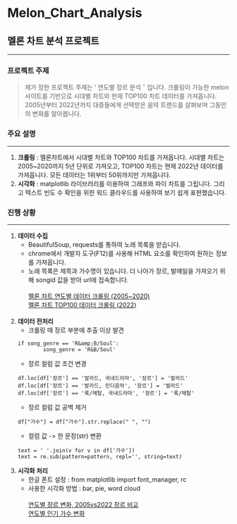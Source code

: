 
# Melon_Chart_Analysis
## 멜론 차트 분석 프로젝트

---
### 프로젝트 주제
> 제가 정한 프로젝트 주제는
‘ 연도별 장르 분석＇입니다. 
크롤링이 가능한 melon 사이트를 기반으로 시대별 차트와 현재 TOP100 차트 데이터를 가져옵니다. 2005년부터 2022년까지 대중들에게 선택받은 음악 트렌드를 살펴보며 그동안의 변화를 알아봅니다.

### 주요 설명
---
1. **크롤링** : 멜론차트에서 시대별 차트와 TOP100 차트를 가져옵니다. 시대별 차트는 2005~2020까지 5년 단위로 가져오고, TOP100 차트는 현재 2022년 데이터를 가져옵니다. 모든 데이터는 1위부터 50위까지만 가져옵니다.<br>
2. **시각화** : matplotlib 라이브러리를 이용하여 그래프와 파이 차트를 그립니다. 그리고 텍스트 빈도 수 확인을 위한 워드 클라우드를 사용하여 보기 쉽게 표현했습니다. <br>


### 진행 상황
---
1. **데이터 수집**
    + BeautifulSoup, requests를 통하여 노래 목록을 받습니다.
    + chrome에서 개발자 도구(F12)를 사용해 HTML 요소를 확인하여 원하는 정보를 가져옵니다.
    + 노래 목록은 제목과 가수명이 있습니다. 더 나아가 장르, 발매일을 가져오기 위해 songid 값을 받아 url에 접속합니다.<br><br>
   [멜론 차트 연도별 데이터 크롤링 (2005~2020)](https://github.com/LeeSeolHee/Melon_Chart_Analysis/blob/master/crawling_by_year.py)<br>
   [멜론 차트 TOP100 데이터 크롤링 (2022)](https://github.com/LeeSeolHee/Melon_Chart_Analysis/blob/master/crawling_top_100.py)<br><br>
2. **데이터 전처리**
    + 크롤링 때 장르 부분에 추출 이상 발견
    ```
    if song_genre == 'R&amp;B/Soul':
            song_genre = 'R&B/Soul'
    ```
    + 장르 컬럼 값 조건 변경
    ```
    df.loc[df['장르'] == '발라드, 국내드라마', '장르'] = '발라드'
    df.loc[df['장르'] == '발라드, 인디음악', '장르'] = '발라드'
    df.loc[df['장르'] == '록/메탈, 국내드라마', '장르'] = '록/메탈'
    ```
    + 장르 컬럼 값 공백 제거
    ```
    df["가수"] = df["가수"].str.replace(" ", "")
    ```
    + 컬럼 값 -> 한 문장(str) 변환
    ```
    text = ' '.join(v for v in df['가수'])
    text = re.sub(pattern=pattern, repl='', string=text)
    ```
3. **시각화 처리**
    + 한글 폰트 설정 : from matplotlib import font_manager, rc
    + 사용한 시각화 방법 : bar, pie, word cloud<br><br>
    [연도별 장르 변화, 2005vs2022 장르 비교](https://github.com/LeeSeolHee/Melon_Chart_Analysis/blob/master/genre_comparison.py)<br>
    [연도별 인기 가수 변화](https://github.com/LeeSeolHee/Melon_Chart_Analysis/blob/master/Singer_frequency.py)<br>
   


